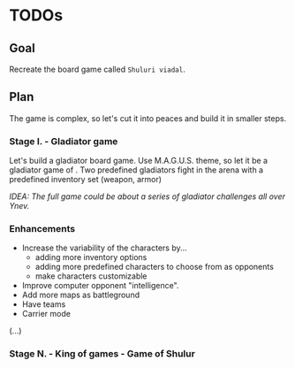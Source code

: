 # TODOs

## Goal
Recreate the board game called `Shuluri viadal`.

## Plan
The game is complex, so let's cut it into peaces and build it in smaller steps.

### Stage I. - Gladiator game
Let's build a gladiator board game. Use M.A.G.U.S. theme, so let it be a gladiator game of <TBD>.
Two predefined gladiators fight in the arena with a predefined inventory set (weapon, armor)

_IDEA: The full game could be about a series of gladiator challenges all over Ynev._

### Enhancements
- Increase the variability of the characters by...
  - adding more inventory options
  - adding more predefined characters to choose from as opponents
  - make characters customizable
- Improve computer opponent "intelligence".
- Add more maps as battleground
- Have teams
- Carrier mode

(...)

### Stage N. - King of games - Game of Shulur